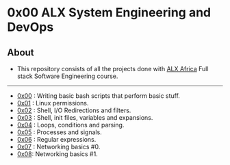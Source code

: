 # 0x00 ALX System Engineering and DevOps

## About

- This repository consists of all the projects done with [ALX Africa](https://www.alxafrica.com/) Full stack Software Engineering course.

---

- [0x00](./0x00-shell_basics) : Writing basic bash scripts that perform basic stuff.
- [0x01](./0x01-shell_permissions) : Linux permissions.
- [0x02](./0x02-shell_redirections) : Shell, I/O Redirections and filters.
- [0x03](./0x03-shell_variables_expansions) : Shell, init files, variables and expansions.
- [0x04](./0x04-loops_conditions_and_parsing) : Loops, conditions and parsing.
- [0x05](./0x05-processes_and_signals) : Processes and signals.
- [0x06](./0x06-regular_expressions) : Regular expressions.
- [0x07](./0x07-networking_basics) : Networking basics #0.
- [0x08](./0x08-networking_basics_2): Networking basics #1.
